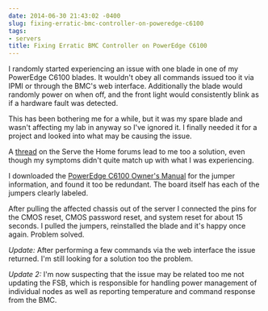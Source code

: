 ```yaml
---
date: 2014-06-30 21:43:02 -0400
slug: fixing-erratic-bmc-controller-on-poweredge-c6100
tags:
- servers
title: Fixing Erratic BMC Controller on PowerEdge C6100
---
```


I randomly started experiencing an issue with one blade in one of my PowerEdge
C6100 blades. It wouldn't obey all commands issued too it via IPMI or through
the BMC's web interface. Additionally the blade would randomly power on when
off, and the front light would consistently blink as if a hardware fault was
detected.

This has been bothering me for a while, but it was my spare blade and wasn't
affecting my lab in anyway so I've ignored it. I finally needed it for a
project and looked into what may be causing the issue.

A [thread][1] on the Serve the Home forums lead to me too a solution, even
though my symptoms didn't quite match up with what I was experiencing.

I downloaded the [PowerEdge C6100 Owner's Manual][2] for the jumper
information, and found it too be redundant. The board itself has each of the
jumpers clearly labeled.

After pulling the affected chassis out of the server I connected the pins for
the CMOS reset, CMOS password reset, and system reset for about 15 seconds. I
pulled the jumpers, reinstalled the blade and it's happy once again. Problem
solved.

*Update:* After performing a few commands via the web interface the issue
returned. I'm still looking for a solution too the problem.

*Update 2:* I'm now suspecting that the issue may be related too me not
updating the FSB, which is responsible for handling power management of
individual nodes as well as reporting temperature and command response from the
BMC.

[1]: http://forums.servethehome.com/index.php?threads/dell-c6100-anyone-brick-a-board-yet.1448/
[2]: http://ftp.dell.com/Manuals/all-products/esuprt_ser_stor_net/esuprt_cloud_products/poweredge-c6100_Owner%27s%20Manual_en-us.pdf
